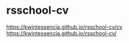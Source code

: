 # rsschool-cv
https://kwintessencia.github.io/rsschool-cv/cv
https://kwintessencia.github.io/rsschool-cv/